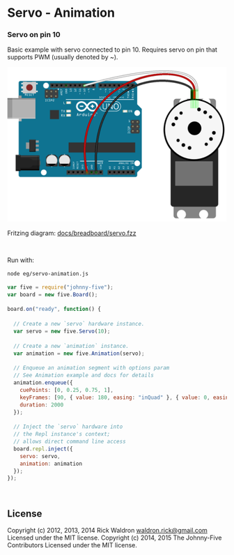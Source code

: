 <!--remove-start-->

# Servo - Animation

<!--remove-end-->






### Servo on pin 10


Basic example with servo connected to pin 10. Requires servo on pin that supports PWM (usually denoted by ~).


![docs/breadboard/servo.png](breadboard/servo.png)<br>

Fritzing diagram: [docs/breadboard/servo.fzz](breadboard/servo.fzz)

&nbsp;




Run with:
```bash
node eg/servo-animation.js
```


```javascript
var five = require("johnny-five");
var board = new five.Board();

board.on("ready", function() {

  // Create a new `servo` hardware instance.
  var servo = new five.Servo(10);

  // Create a new `animation` instance.
  var animation = new five.Animation(servo);

  // Enqueue an animation segment with options param
  // See Animation example and docs for details
  animation.enqueue({
    cuePoints: [0, 0.25, 0.75, 1],
    keyFrames: [90, { value: 180, easing: "inQuad" }, { value: 0, easing: "outQuad" }, 90],
    duration: 2000
  });

  // Inject the `servo` hardware into
  // the Repl instance's context;
  // allows direct command line access
  board.repl.inject({
    servo: servo,
    animation: animation
  });
});

```








&nbsp;

<!--remove-start-->

## License
Copyright (c) 2012, 2013, 2014 Rick Waldron <waldron.rick@gmail.com>
Licensed under the MIT license.
Copyright (c) 2014, 2015 The Johnny-Five Contributors
Licensed under the MIT license.

<!--remove-end-->
